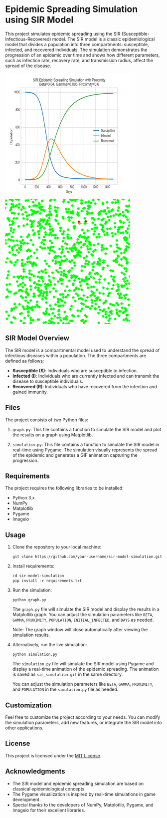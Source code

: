 # Epidemic Spreading Simulation using SIR Model

This project simulates epidemic spreading using the SIR (Susceptible-Infectious-Recovered) model. The SIR model is a classic epidemiological model that divides a population into three compartments: susceptible, infected, and recovered individuals. The simulation demonstrates the progression of an epidemic over time and shows how different parameters, such as infection rate, recovery rate, and transmission radius, affect the spread of the disease.

<img src="sir_plot.png" alt="SIR Model Plot" width="400" height="400"><img src="sir_simulation.gif" alt="SIR Model Simulation" width="400" height="400">

## SIR Model Overview

The SIR model is a compartmental model used to understand the spread of infectious diseases within a population. The three compartments are defined as follows:

- **Susceptible (S)**: Individuals who are susceptible to infection.
- **Infected (I)**: Individuals who are currently infected and can transmit the disease to susceptible individuals.
- **Recovered (R)**: Individuals who have recovered from the infection and gained immunity.

## Files

The project consists of two Python files:

1. `graph.py`: This file contains a function to simulate the SIR model and plot the results on a graph using Matplotlib.

2. `simulation.py`: This file contains a function to simulate the SIR model in real-time using Pygame. The simulation visually represents the spread of the epidemic and generates a GIF animation capturing the progression.

## Requirements

The project requires the following libraries to be installed:

- Python 3.x
- NumPy
- Matplotlib
- Pygame
- Imageio

## Usage

1. Clone the repository to your local machine:

   ```
   git clone https://github.com/your-username/sir-model-simulation.git
   ```
2. Install requirements:

   ```
   cd sir-model-simulation
   pip install -r requirements.txt 
   ```

3. Run the simulation:

   ```
   python graph.py
   ```

   The `graph.py` file will simulate the SIR model and display the results in a Matplotlib graph. You can adjust the simulation parameters like `BETA`, `GAMMA`, `PROXIMITY`, `POPULATION`, `INITIAL_INFECTED`, and `DAYS` as needed.

   Note: The graph window will close automatically after viewing the simulation results.



4. Alternatively, run the live simulation:

   ```
   python simulation.py
   ```

   The `simulation.py` file will simulate the SIR model using Pygame and display a real-time animation of the epidemic spreading. The animation is saved as `sir_simulation.gif` in the same directory.

   You can adjust the simulation parameters like `BETA`, `GAMMA`, `PROXIMITY`, and `POPULATION` in the `simulation.py` file as needed.



## Customization

Feel free to customize the project according to your needs. You can modify the simulation parameters, add new features, or integrate the SIR model into other applications.

## License

This project is licensed under the [MIT License](LICENSE).

## Acknowledgments

- The SIR model and epidemic spreading simulation are based on classical epidemiological concepts.
- The Pygame visualization is inspired by real-time simulations in game development.
- Special thanks to the developers of NumPy, Matplotlib, Pygame, and Imageio for their excellent libraries.
